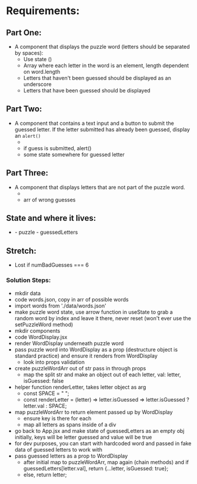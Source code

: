 # Requirements:

## Part One:
- A component that displays the puzzle word (letters should be separated by spaces):
    - Use state (<wordDisplay/>)
    - Array where each letter in the word is an element, length dependent on word.length
    - Letters that haven't been guessed should be displayed as an underscore
    - Letters that have been guessed should be displayed

## Part Two:
- A component that contains a text input and a button to submit the guessed letter. If the letter submitted has already been guessed, display an `alert()`
    - <letterForm/>
    - if guess is submitted, alert()
    - some state somewhere for guessed letter

## Part Three:
- A component that displays letters that are not part of the puzzle word.
    - <badGuessDisplay/>
    - arr of wrong guesses

## State and where it lives:
- <App/>
    - puzzle
    - guessedLetters

## Stretch:
- Lost if numBadGuesses === 6

### Solution Steps:
- mkdir data
- code words.json, copy in arr of possible words
- import words from './data/words.json'
- make puzzle word state, use arrow function in useState to grab a random word by index and leave it there, never reset (won't ever use the setPuzzleWord method)
- mkdir components
- code WordDisplay.jsx
- render WordDisplay underneath puzzle word
- pass puzzle word into WordDisplay as a prop (destructure object is standard practice) and ensure it renders from WordDisplay
    - look into props validation
- create puzzleWordArr out of str pass in through props
    - map the split str and make an object out of each letter, val: letter, isGuessed: false
- helper function renderLetter, takes letter object as arg
    - const SPACE = " ";
    - const renderLetter = (letter) => letter.isGuessed => letter.isGuessed ? letter.val : SPACE;
- map puzzleWordArr to return element passed up by WordDisplay
    - ensure key is there for each
    - map all letters as spans inside of a div
- go back to App.jsx and make state of guessedLetters as an empty obj initially, keys will be letter guessed and value will be true
- for dev purposes, you can start with hardcoded word and passed in fake data of guessed letters to work with
- pass guessed letters as a prop to WordDisplay
    - after initial map to puzzleWordArr, map again (chain methods) and if guessedLetters[letter.val], return {...letter, isGuessed: true};
    - else, return letter;